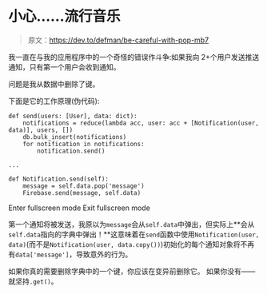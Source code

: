 # 小心……流行音乐

> 原文：<https://dev.to/defman/be-careful-with-pop-mb7>

我一直在与我的应用程序中的一个奇怪的错误作斗争:如果我向 2+个用户发送推送通知，只有第一个用户会收到通知。

问题是我从数据中删除了键。

下面是它的工作原理(伪代码):

```
def send(users: [User], data: dict):
    notifications = reduce(lambda acc, user: acc + [Notification(user, data)], users, [])
    db.bulk_insert(notifications)
    for notification in notifications:
        notification.send()

...

def Notification.send(self):
    message = self.data.pop('message') 
    Firebase.send(message, self.data) 
```

Enter fullscreen mode Exit fullscreen mode

第一个通知将被发送，我原以为`message`会从`self.data`中弹出，但实际上**会从`self.data`指向的字典中弹出！**这意味着在`send`函数中使用`Notification(user, data)`(而不是`Notification(user, data.copy())`)初始化的每个通知对象将不再有`data['message']`，导致意外的行为。

如果你真的需要删除字典中的一个键，你应该在变异前删除它。
如果你没有——就坚持`.get()`。